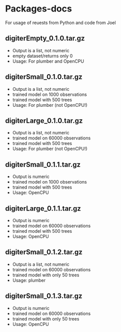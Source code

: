 ﻿# Packages-docs

For usage of reuests from Python and code from Joel

## digiterEmpty_0.1.0.tar.gz

* Output is a list, not numeric
* empty dataset/returns only 0
* Usage: For plumber and OpenCPU

## digiterSmall_0.1.0.tar.gz

* Output is a list, not numeric
* trained model on 1000 observations
* trained model with 500 trees
* Usage: For plumber (not OpenCPU!)

## digiterLarge_0.1.0.tar.gz

* Output is a list, not numeric
* trained model on 60000 observations
* trained model with 500 trees
* Usage: For plumber (not OpenCPU!)

## digiterSmall_0.1.1.tar.gz

* Output is numeric
* trained model on 1000 observations
* trained model with 500 trees
* Usage: OpenCPU


## digiterLarge_0.1.1.tar.gz

* Output is numeric
* trained model on 60000 observations
* trained model with 500 trees
* Usage: OpenCPU


## digiterSmall_0.1.2.tar.gz

* Output is a list, not numeric
* trained model on 60000 observations
* trained model with only 50 trees
* Usage: plumber

## digiterSmall_0.1.3.tar.gz

* Output is numeric
* trained model on 60000 observations
* trained model with only 50 trees
* Usage: OpenCPU